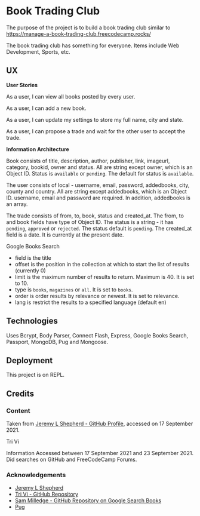 # Book Trading Club

The purpose of the project is to build a book trading club similar to https://manage-a-book-trading-club.freecodecamp.rocks/

The book trading club has something for everyone.  Items include Web Development, Sports, etc.

## UX

**User Stories**

As a user, I can view all books posted by every user.

As a user, I can add a new book.

As a user, I can update my settings to store my full name, city and state.

As a user, I can propose a trade and wait for the other user to accept the trade.

**Information Architecture**

Book consists of title, description, author, publisher, link, imageurl, category, bookid, owner and status.  All are string except owner, which is an Object ID.  Status is `available` or `pending`.  The default for status is `available`. 

The user consists of local - username, email, password, addedbooks, city, county and country.  All are string except addedbooks, which is an Object ID.  username, email and password are required.  In addition, addedbooks 
is an array.

The trade consists of from, to, book, status and created_at.  The from, to and book fields have type of Object ID.  The status is a string - it has `pending`, `approved` or `rejected`.  The status default is `pending`.  The created_at field is a date.  It is currently at the present date.

Google Books Search

  - field is the title
  - offset is the position in the collection at which to start the list of results (currently 0)
  - limit is the maximum number of results to return.  Maximum is 40.  It is set to 10.
  - type is `books`, `magazines` or `all`.  It is set to `books`.
  - order is order results by relevance or newest.  It is set to relevance.
  - lang is restrict the results to a specified language (default en)

## Technologies

Uses Bcrypt, Body Parser, Connect Flash, Express, Google Books Search, Passport, MongoDB, Pug and Mongoose.

## Deployment

This project is on REPL.

## Credits

### Content

Taken from [Jeremy L Shepherd - GitHub Profile](https://github.com/jeremylshepherd), accessed on 17 September 2021.

Tri Vi 

Information Accessed between 17 September 2021 and 23 September 2021.  Did searches on GitHub and FreeCodeCamp Forums.

### Acknowledgements

- [Jeremy L Shepherd](https://jeremylshepherd.io/598a63ca1a426b0012850853)
- [Tri Vi - GitHub Repository ](https://github.com/triminhvi/Book_Trading_Club)
- [Sam Milledge - GitHub Repository on Google Search Books](https://github.com/smilledge/node-google-books-search)
- [Pug](https://pugjs.org)